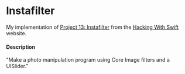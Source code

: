 # Instafilter
My implementation of [Project 13: Instafilter](https://www.hackingwithswift.com/read/13/overview) from the [Hacking With Swift](https://www.hackingwithswift.com/) website.

#### Description
"Make a photo manipulation program using Core Image filters and a UISlider."
